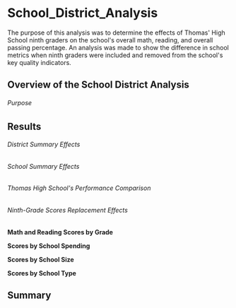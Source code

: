 # School_District_Analysis
The purpose of this analysis was to determine the effects of Thomas' High School ninth graders on the school's overall math, reading, and overall passing percentage. An analysis was made to show the difference in school metrics when ninth graders were included and removed from the school's key quality indicators.

## Overview of the School District Analysis

###### Purpose

## Results

###### District Summary Effects

###### School Summary Effects

###### Thomas High School's Performance Comparison

###### Ninth-Grade Scores Replacement Effects

**Math and Reading Scores by Grade**

**Scores by School Spending**

**Scores by School Size**

**Scores by School Type**


## Summary
